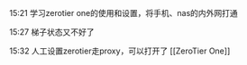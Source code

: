 15:21 学习zerotier one的使用和设置，将手机、nas的内外网打通

15:27 梯子状态又不好了

15:32 人工设置zerotier走proxy，可以打开了
	[[ZeroTier One]]